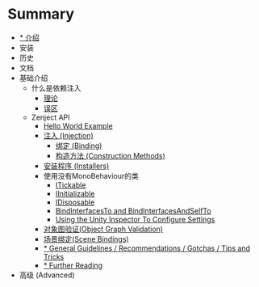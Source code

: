 # Summary

* [* 介绍](Introduction.md)
* 安装
* 历史
* 文档
* 基础介绍
    * 什么是依赖注入
        * [理论](Content/theory.md)
        * [误区](Content/misconceptions.md)
    * Zenject API
        * [Hello World Example](Content/hello-world-example.md)
        * [注入 (Injection)](Content/injection.md)
            * [绑定 (Binding)](Content/binding.md)
            * [构造方法 (Construction Methods)](Content/construction-methods.md)
        * [安装程序 (Installers)](Content/installers.md)
        * 使用没有MonoBehaviour的类
            * [ITickable](Content/itickable.md)
            * [IInitializable](Content/IInitializable.md)
            * [IDisposable](Content/IDisposable.md)
            * [BindInterfacesTo and BindInterfacesAndSelfTo](Content/BindInterfacesTo-and-BindInterfacesAndSelfTo.md)
            * [Using the Unity Inspector To Configure Settings](Content/using-the-unity-inspector-to-configure-settings.md)
        * [对象图验证(Object Graph Validation)](Content/object-graph-validation.md)
        * [场景绑定(Scene Bindings)](Content/scene-bindings.md)
        * [* General Guidelines / Recommendations / Gotchas / Tips and Tricks](.md)
        * [* Further Reading](.md)
* 高级 (Advanced)

